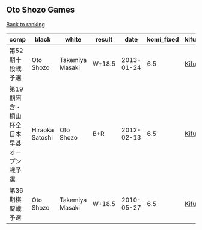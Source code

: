## Oto Shozo Games

[Back to ranking](../../index.md)




| **comp** | **black** | **white** | **result** | **date** | **komi_fixed** | **kifu** | 
| --- | --- | --- | --- | --- | --- | --- |
| 第52期十段戦予選 | Oto Shozo | Takemiya Masaki | W+18.5 | 2013-01-24 | 6.5 | [Kifu](https://kifudepot.net/kifucontents.php?id=zA8xb%2Fa41XmvaDIJkiSUzQ%3D%3D) | 
| 第19期阿含・桐山杯全日本早碁オープン戦予選 | Hiraoka Satoshi | Oto Shozo | B+R | 2012-02-13 | 6.5 | [Kifu](https://kifudepot.net/kifucontents.php?id=sIXf%2BtNIABJC49dMZINTTg%3D%3D) | 
| 第36期棋聖戦予選 | Oto Shozo | Takemiya Masaki | W+18.5 | 2010-05-27 | 6.5 | [Kifu](https://kifudepot.net/kifucontents.php?id=3ikS3BCl713Wn3glbEc%2Bqg%3D%3D) |




